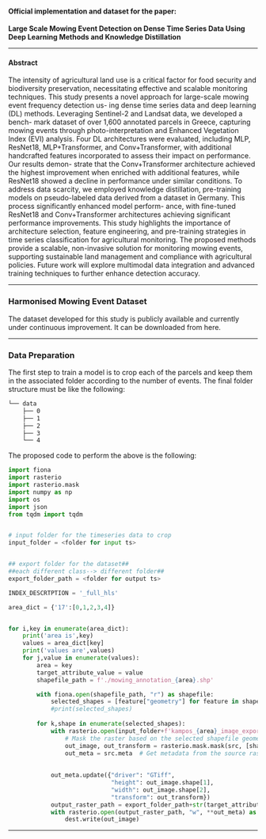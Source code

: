 #### Official implementation and dataset for the paper:
**Large Scale Mowing Event Detection on Dense Time Series Data Using Deep Learning Methods and Knowledge Distillation**

---

#### Abstract
The intensity of agricultural land use is a critical factor for food security and biodiversity preservation, necessitating effective
and scalable monitoring techniques. This study presents a novel approach for large-scale mowing event frequency detection us-
ing dense time series data and deep learning (DL) methods. Leveraging Sentinel-2 and Landsat data, we developed a bench-
mark dataset of over 1,600 annotated parcels in Greece, capturing mowing events through photo-interpretation and Enhanced
Vegetation Index (EVI) analysis. Four DL architectures were evaluated, including MLP, ResNet18, MLP+Transformer, and
Conv+Transformer, with additional handcrafted features incorporated to assess their impact on performance. Our results demon-
strate that the Conv+Transformer architecture achieved the highest improvement when enriched with additional features, while
ResNet18 showed a decline in performance under similar conditions. To address data scarcity, we employed knowledge distillation,
pre-training models on pseudo-labeled data derived from a dataset in Germany. This process significantly enhanced model perform-
ance, with fine-tuned ResNet18 and Conv+Transformer architectures achieving significant performance improvements. This study
highlights the importance of architecture selection, feature engineering, and pre-training strategies in time series classification for
agricultural monitoring. The proposed methods provide a scalable, non-invasive solution for monitoring mowing events, supporting
sustainable land management and compliance with agricultural policies. Future work will explore multimodal data integration and
advanced training techniques to further enhance detection accuracy.

---

### Harmonised Mowing Event Dataset

The dataset developed for this study is publicly available and currently under continuous improvement. It can be downloaded from here.

---
### Data Preparation
The first step to train a model is to crop each of the parcels and keep them in the associated folder according to the number 
of events. The final folder structure must be like the following:
```bash
└── data
    ├── 0
    ├── 1
    ├── 2
    ├── 3
    └── 4
```
The proposed code to perform the above is the following:

```python
import fiona
import rasterio
import rasterio.mask
import numpy as np
import os
import json
from tqdm import tqdm


# input folder for the timeseries data to crop
input_folder = <folder for input ts>


## export folder for the dataset##
##each different class--> different folder##
export_folder_path = <folder for output ts>

INDEX_DESCRTPTION = '_full_hls'

area_dict = {'17':[0,1,2,3,4]}


for i,key in enumerate(area_dict):
    print('area is',key)
    values = area_dict[key]
    print('values are',values)
    for j,value in enumerate(values):
        area = key
        target_attribute_value = value
        shapefile_path = f'./mowing_annotation_{area}.shp'

        with fiona.open(shapefile_path, "r") as shapefile:
            selected_shapes = [feature["geometry"] for feature in shapefile if feature["properties"]["count"] == target_attribute_value]
            #print(selected_shapes)
       
        for k,shape in enumerate(selected_shapes):
            with rasterio.open(input_folder+f'kampos_{area}_image_export{INDEX_DESCRTPTION}.tif') as src:
                # Mask the raster based on the selected shapefile geometries
                out_image, out_transform = rasterio.mask.mask(src, [shape], crop=True, nodata=np.nan)
                out_meta = src.meta  # Get metadata from the source raster
                
            
            out_meta.update({"driver": "GTiff",
                             "height": out_image.shape[1],
                             "width": out_image.shape[2],
                             "transform": out_transform})
            output_raster_path = export_folder_path+str(target_attribute_value)+'/'+str(i)+str(j)+str(k)+'.tif'
            with rasterio.open(output_raster_path, "w", **out_meta) as dest:
                dest.write(out_image)
```

---


